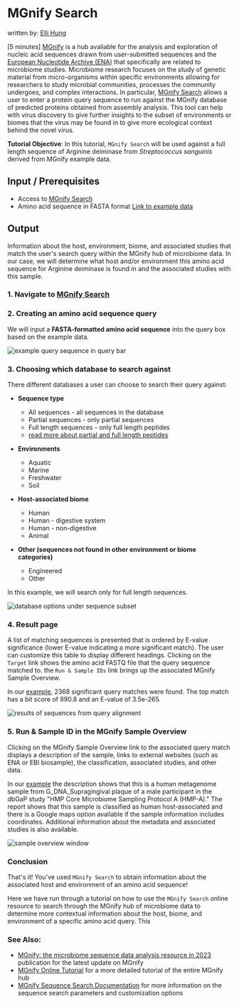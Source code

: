 # MGnify Search
written by: [Elli Hung](https://github.com/ellihung)

[5 minutes] [MGnify](https://www.ebi.ac.uk/metagenomics/) is a hub avaliable for the analysis and exploration of nucleic acid sequences drawn from user-submitted sequences and the [European Nucleotide Archive (ENA)](https://www.ebi.ac.uk/ena/browser/home) that specifically are related to microbiome studies. Microbiome research focuses on the study of genetic material from micro-organisms within specific environments allowing for researchers to study microbial communities, processes the community undergoes, and complex interactions. In particular, [MGnify Search](https://www.ebi.ac.uk/metagenomics/sequence-search/search/phmmer) allows a user to enter a protein query sequence to run against the MGnify database of predicted proteins obtained from assembly analysis. This tool can help with virus discovery to give further insights to the subset of environments or biomes that the virus may be found in to give more ecological context behind the novel virus.


**Tutorial Objective**: In this tutorial, `MGnify Search` will be used against a full length sequence of Arginine deiminase from _Streptococcus sanguinis_ derived from MGnify example data.

## Input / Prerequisites
* Access to [MGnify Search](https://www.ebi.ac.uk/metagenomics/sequence-search/search/phmmer)
* Amino acid sequence in FASTA format [Link to example data](img/mgnify_search/example_data.fa)


## Output

Information about the host, environment, biome, and associated studies that match the user's search query within the MGnify hub of microbiome data. In our case, we will determine what host and/or environment this amino acid sequence for Arginine deiminase is found in and the associated studies with this sample. 

### 1. Navigate to [MGnify Search](https://www.ebi.ac.uk/metagenomics/sequence-search/search/phmmer)

### 2. Creating an amino acid sequence query

We will input a **FASTA-formatted amino acid sequence** into the query box based on the example data.

![example query sequence in query bar](img/mgnify_search/example_query.png)

### 3. Choosing which database to search against

There different databases a user can choose to search their query against:

* **Sequence type**
  * All sequences - all sequences in the database
  * Partial sequences - only partial sequences
  * Full length sequences - only full length peptides
  * [read more about partial and full length peptides](https://emg-docs.readthedocs.io/en/latest/sequence-search.html#partial-and-full-length-peptides)
  
* **Environments**
  * Aquatic
  * Marine
  * Freshwater
  * Soil
  
* **Host-associated biome**
  * Human
  * Human - digestive system
  * Human - non-digestive
  * Animal

* **Other (sequences not found in other environment or biome categories)**
  * Engineered
  * Other
  
In this example, we will search only for full length sequences.

![database options under sequence subset](img/mgnify_search/sequence_subset.png)

### 4. Result page

A list of matching sequences is presented that is ordered by E-value significance (lower E-value indicating a more significant match). The user can customize this table to display different headings. Clicking on the `Target` link shows the amino acid FASTQ file that the query sequence matched to. the `Run & Sample IDs` link brings up the associated MGnify Sample Overview.

In our [example](https://www.ebi.ac.uk/metagenomics/sequence-search/results/7CFA9DC8-900B-11EE-B07A-5352765DAC3F/score), 2368 significant query matches were found. The top match has a bit score of 890.8 and an E-value of 3.5e-265.

![results of sequences from query alignment](img/mgnify_search/results.png)

### 5. Run & Sample ID in the MGnify Sample Overview

Clicking on the MGnify Sample Overview link to the associated query match displays a description of the sample, links to external websites (such as ENA or EBI biosample), the classification, associated studies, and other data.

In our [example](https://www.ebi.ac.uk/metagenomics/samples/SRS018573) the description shows that this is a human metagenome sample from G_DNA_Supragingival plaque of a male participant in the dbGaP study "HMP Core Microbiome Sampling Protocol A (HMP-A)." The report shows that this sample is classified as human host-associated and there is a Google maps option available if the sample information includes coordinates. Additional information about the metadata and associated studies is also available.

![sample overview window](img/mgnify_search/sample_overview.png)

### Conclusion

That's it! You've used `MGnify Search` to obtain information about the associated host and environment of an amino acid sequence!

Here we have run through a tutorial on how to use the `MGnify Search` online resource to search through the MGnify hub of microbiome data to determine more contextual information about the host, biome, and environment of a specific amino acid query. This 

### See Also:

* [MGnify: the microbiome sequence data analysis resource in 2023](https://academic.oup.com/nar/article/51/D1/D753/6880769?login=false) publication for the latest update on MGnify
* [MGnify Online Tutorial](https://www.ebi.ac.uk/training/online/courses/mgnify-quick-tour/) for a more detailed tutorial of the entire MGnify hub
* [MGnify Sequence Search Documentation](https://docs.mgnify.org/src/docs/sequence-search.html) for more information on the sequence search parameters and customization options

